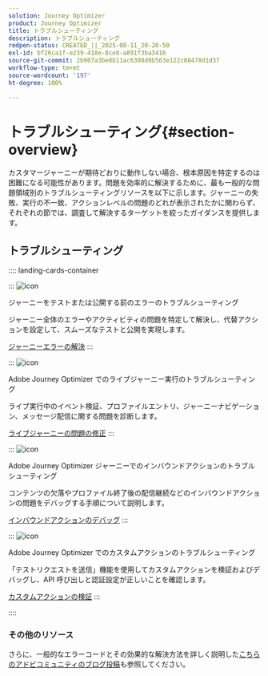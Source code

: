 ```yaml
---
solution: Journey Optimizer
product: Journey Optimizer
title: トラブルシューティング
description: トラブルシューティング
redpen-status: CREATED_||_2025-08-11_20-20-50
exl-id: bf26ca1f-e239-418e-8ce8-a891f3ba3416
source-git-commit: 2b907a3be8b11ac6308d0b563e122c88478d1d37
workflow-type: tm+mt
source-wordcount: '197'
ht-degree: 100%

---
```


# トラブルシューティング{#section-overview}

カスタマージャーニーが期待どおりに動作しない場合、根本原因を特定するのは困難になる可能性があります。問題を効率的に解決するために、最も一般的な問題領域別のトラブルシューティングリソースを以下に示します。ジャーニーの失敗、実行の不一致、アクションレベルの問題のどれが表示されたかに関わらず、それぞれの節では、調査して解決するターゲットを絞ったガイダンスを提供します。

## トラブルシューティング

:::: landing-cards-container

:::
![icon](https://cdn.experienceleague.adobe.com/icons/list-check.svg?lang=ja)

ジャーニーをテストまたは公開する前のエラーのトラブルシューティング

ジャーニー全体のエラーやアクティビティの問題を特定して解決し、代替アクションを設定して、スムーズなテストと公開を実現します。

[ジャーニーエラーの解決](../using/building-journeys/troubleshooting.md)
:::

:::
![icon](https://cdn.experienceleague.adobe.com/icons/code-branch.svg?lang=ja)

Adobe Journey Optimizer でのライブジャーニー実行のトラブルシューティング

ライブ実行中のイベント検証、プロファイルエントリ、ジャーニーナビゲーション、メッセージ配信に関する問題を診断します。

[ライブジャーニーの問題の修正](../using/building-journeys/troubleshooting-execution.md)
:::

:::
![icon](https://cdn.experienceleague.adobe.com/icons/puzzle-piece.svg?lang=ja)

Adobe Journey Optimizer ジャーニーでのインバウンドアクションのトラブルシューティング

コンテンツの欠落やプロファイル終了後の配信継続などのインバウンドアクションの問題をデバッグする手順について説明します。

[インバウンドアクションのデバッグ](../using/building-journeys/troubleshooting-inbound.md)
:::

:::
![icon](https://cdn.experienceleague.adobe.com/icons/gear.svg?lang=ja)

Adobe Journey Optimizer でのカスタムアクションのトラブルシューティング

「テストリクエストを送信」機能を使用してカスタムアクションを検証およびデバッグし、API 呼び出しと認証設定が正しいことを確認します。

[カスタムアクションの検証](../using/action/troubleshoot-custom-action.md)
:::

::::

### その他のリソース

さらに、一般的なエラーコードとその効果的な解決方法を詳しく説明した[こちらのアドビコミュニティのブログ投稿](https://experienceleaguecommunities.adobe.com/t5/journey-optimizer-blogs/demystifying-adobe-journey-optimizer-error-codes-root-causes-and/ba-p/760884?profile.language=ja)も参照してください。
